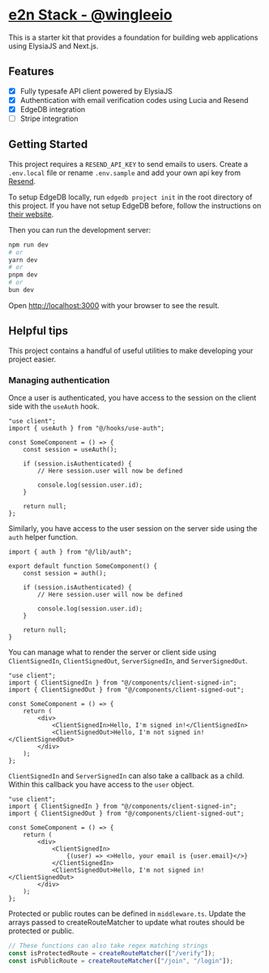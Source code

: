 # [e2n Stack - @wingleeio](https://github.com/wingleeio/elysia-edgedb)

This is a starter kit that provides a foundation for building web applications using ElysiaJS and Next.js.

## Features

-   [x] Fully typesafe API client powered by ElysiaJS
-   [x] Authentication with email verification codes using Lucia and Resend
-   [x] EdgeDB integration
-   [ ] Stripe integration

## Getting Started

This project requires a `RESEND_API_KEY` to send emails to users. Create a `.env.local` file or rename `.env.sample` and
add your own api key from [Resend](https://resend.com).

To setup EdgeDB locally, run `edgedb project init` in the root directory of this project. If you have not setup EdgeDB before, follow the instructions on [their website](https://edgedb.com).

Then you can run the development server:

```bash
npm run dev
# or
yarn dev
# or
pnpm dev
# or
bun dev
```

Open [http://localhost:3000](http://localhost:3000) with your browser to see the result.

## Helpful tips

This project contains a handful of useful utilities to make developing your project easier.

### Managing authentication

Once a user is authenticated, you have access to the session on the client side with the `useAuth` hook.

```tsx
"use client";
import { useAuth } from "@/hooks/use-auth";

const SomeComponent = () => {
    const session = useAuth();

    if (session.isAuthenticated) {
        // Here session.user will now be defined

        console.log(session.user.id);
    }

    return null;
};
```

Similarly, you have access to the user session on the server side using the `auth` helper function.

```tsx
import { auth } from "@/lib/auth";

export default function SomeComponent() {
    const session = auth();

    if (session.isAuthenticated) {
        // Here session.user will now be defined

        console.log(session.user.id);
    }

    return null;
}
```

You can manage what to render the server or client side using `ClientSignedIn`, `ClientSignedOut`, `ServerSignedIn`, and `ServerSignedOut`.

```tsx
"use client";
import { ClientSignedIn } from "@/components/client-signed-in";
import { ClientSignedOut } from "@/components/client-signed-out";

const SomeComponent = () => {
    return (
        <div>
            <ClientSignedIn>Hello, I'm signed in!</ClientSignedIn>
            <ClientSignedOut>Hello, I'm not signed in!</ClientSignedOut>
        </div>
    );
};
```

`ClientSignedIn` and `ServerSignedIn` can also take a callback as a child. Within this callback you have access to the `user` object.

```tsx
"use client";
import { ClientSignedIn } from "@/components/client-signed-in";
import { ClientSignedOut } from "@/components/client-signed-out";

const SomeComponent = () => {
    return (
        <div>
            <ClientSignedIn>
                {(user) => <>Hello, your email is {user.email}</>}
            </ClientSignedIn>
            <ClientSignedOut>Hello, I'm not signed in!</ClientSignedOut>
        </div>
    );
};
```

Protected or public routes can be defined in `middleware.ts`. Update the arrays passed to createRouteMatcher to update what routes should be protected or public.

```ts
// These functions can also take regex matching strings
const isProtectedRoute = createRouteMatcher(["/verify"]);
const isPublicRoute = createRouteMatcher(["/join", "/login"]);
```
